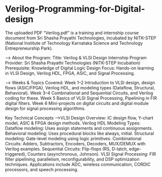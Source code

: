 # Verilog-Programming-for-Digital-design

The uploaded PDF “Verilog.pdf” is a training and internship course document from Sri Shasha Prayathi Technologies, incubated by NITK-STEP (National Institute of Technology Karnataka Science and Technology Entrepreneurship Park).

--> About the Program:
Title: Verilog & VLSI Design Internship Program
Provider: Sri Shasha Prayathi Technologies (NITK-STEP Incubation)
Prerequisite: Knowledge of Digital Logic Design
Focus: Hands-on learning in VLSI Design, Verilog HDL, FPGA, ASIC, and Signal Processing.

--> Weeks &	Topics Covered:
Week 1–2	Introduction to VLSI design, design flows (ASIC/FPGA), Verilog HDL, and modeling types (Dataflow, Structural, Behavioral).
Week 3–4	Combinational and Sequential Circuits, and Verilog coding for these.
Week 5	Basics of VLSI Signal Processing, Pipelining in FIR digital filters.
Week 6	Mini-projects on digital circuits and digital module design for signal processing algorithms.

Key Technical Concepts
-->VLSI Design Overview:
IC design flow, Y-chart model, ASIC & FPGA design methods.
Verilog HDL Modeling Types:
Dataflow modeling: Uses assign statements and continuous assignments.
Behavioral modeling: Uses procedural blocks like always, initial.
Structural modeling: Gate-level modeling using logic primitives.
Combinational Circuits:
Adders, Subtractors, Encoders, Decoders, MUX/DEMUX with Verilog examples.
Sequential Circuits:
Flip-flops (RS, D-latch, edge-triggered), Counters (asynchronous, Johnson).
VLSI Signal Processing:
FIR filter pipelining, parallelism, reconfigurability, and DSP optimization techniques.
Applications include ADC, wireless communication, CORDIC processors, and speech processing.
